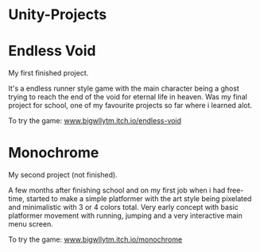 # Unity-Projects


# Endless Void
My first finished project.

It's a endless runner style game with the main character being a ghost trying to reach the end of the void for eternal life in heaven. 
Was my final project for school, one of my favourite projects so far where i learned alot.

To try the game: www.bigwllytm.itch.io/endless-void


# Monochrome
My second project (not finished).

A few months after finishing school and on my first job when i had free-time, started to make a simple platformer with the art style being pixelated and minimalistic with 3 or 4 colors total.
Very early concept with basic platformer movement with running, jumping and a very interactive main menu screen.

To try the game: www.bigwllytm.itch.io/monochrome
